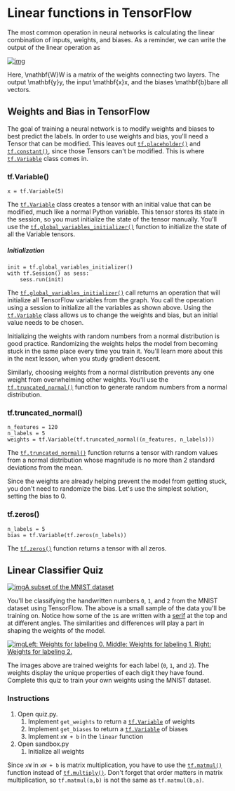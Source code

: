 # Linear functions in TensorFlow

The most common operation in neural networks is calculating the linear combination of inputs, weights, and biases. As a reminder, we can write the output of the linear operation as

[![img](https://d17h27t6h515a5.cloudfront.net/topher/2017/February/58a4d8b3_linear-equation/linear-equation.gif)](https://classroom.udacity.com/nanodegrees/nd101-ent/parts/7de57e8c-12ed-4d7a-b8ea-15db419f6a58/modules/9f27732b-a272-4d8d-8cf3-28159ebc7200/lessons/4d790b9b-f4a1-48ac-bcff-2993ee97e560/concepts/baf36422-c1b4-4005-960f-63a550e635d4#)

Here, \mathbf{W}W is a matrix of the weights connecting two layers. The output \mathbf{y}y, the input \mathbf{x}x, and the biases \mathbf{b}bare all vectors.

## Weights and Bias in TensorFlow

The goal of training a neural network is to modify weights and biases to best predict the labels. In order to use weights and bias, you'll need a Tensor that can be modified. This leaves out [`tf.placeholder()`](https://www.tensorflow.org/api_docs/python/tf/placeholder) and [`tf.constant()`](https://www.tensorflow.org/api_docs/python/tf/constant), since those Tensors can't be modified. This is where [`tf.Variable`](https://www.tensorflow.org/api_docs/python/tf/Variable) class comes in.

### tf.Variable()

```
x = tf.Variable(5)

```

The [`tf.Variable`](https://www.tensorflow.org/api_docs/python/tf/Variable) class creates a tensor with an initial value that can be modified, much like a normal Python variable. This tensor stores its state in the session, so you must initialize the state of the tensor manually. You'll use the [`tf.global_variables_initializer()`](https://www.tensorflow.org/api_docs/python/tf/global_variables_initializer) function to initialize the state of all the Variable tensors.

##### Initialization

```
init = tf.global_variables_initializer()
with tf.Session() as sess:
    sess.run(init)

```

The [`tf.global_variables_initializer()`](https://www.tensorflow.org/api_docs/python/tf/global_variables_initializer) call returns an operation that will initialize all TensorFlow variables from the graph. You call the operation using a session to initialize all the variables as shown above. Using the [`tf.Variable`](https://www.tensorflow.org/api_docs/python/tf/Variable) class allows us to change the weights and bias, but an initial value needs to be chosen.

Initializing the weights with random numbers from a normal distribution is good practice. Randomizing the weights helps the model from becoming stuck in the same place every time you train it. You'll learn more about this in the next lesson, when you study gradient descent.

Similarly, choosing weights from a normal distribution prevents any one weight from overwhelming other weights. You'll use the [`tf.truncated_normal()`](https://www.tensorflow.org/api_docs/python/tf/truncated_normal) function to generate random numbers from a normal distribution.

### tf.truncated_normal()

```
n_features = 120
n_labels = 5
weights = tf.Variable(tf.truncated_normal((n_features, n_labels)))

```

The [`tf.truncated_normal()`](https://www.tensorflow.org/api_docs/python/tf/truncated_normal) function returns a tensor with random values from a normal distribution whose magnitude is no more than 2 standard deviations from the mean.

Since the weights are already helping prevent the model from getting stuck, you don't need to randomize the bias. Let's use the simplest solution, setting the bias to 0.

### tf.zeros()

```
n_labels = 5
bias = tf.Variable(tf.zeros(n_labels))

```

The [`tf.zeros()`](https://www.tensorflow.org/api_docs/python/tf/zeros) function returns a tensor with all zeros.

## Linear Classifier Quiz

[![img](https://d17h27t6h515a5.cloudfront.net/topher/2016/November/582cf7a7_mnist-012/mnist-012.png)A subset of the MNIST dataset](https://classroom.udacity.com/nanodegrees/nd101-ent/parts/7de57e8c-12ed-4d7a-b8ea-15db419f6a58/modules/9f27732b-a272-4d8d-8cf3-28159ebc7200/lessons/4d790b9b-f4a1-48ac-bcff-2993ee97e560/concepts/baf36422-c1b4-4005-960f-63a550e635d4#)

You'll be classifying the handwritten numbers `0`, `1`, and `2` from the MNIST dataset using TensorFlow. The above is a small sample of the data you'll be training on. Notice how some of the `1`s are written with a [serif](https://en.wikipedia.org/wiki/Serif) at the top and at different angles. The similarities and differences will play a part in shaping the weights of the model.

[![img](https://d17h27t6h515a5.cloudfront.net/topher/2016/November/582ce9ef_weights-0-1-2/weights-0-1-2.png)Left: Weights for labeling 0. Middle: Weights for labeling 1. Right: Weights for labeling 2.](https://classroom.udacity.com/nanodegrees/nd101-ent/parts/7de57e8c-12ed-4d7a-b8ea-15db419f6a58/modules/9f27732b-a272-4d8d-8cf3-28159ebc7200/lessons/4d790b9b-f4a1-48ac-bcff-2993ee97e560/concepts/baf36422-c1b4-4005-960f-63a550e635d4#)

The images above are trained weights for each label (`0`, `1`, and `2`). The weights display the unique properties of each digit they have found. Complete this quiz to train your own weights using the MNIST dataset.

### Instructions

1. Open quiz.py.
   1. Implement `get_weights` to return a [`tf.Variable`](https://www.tensorflow.org/api_docs/python/tf/Variable) of weights
   2. Implement `get_biases` to return a [`tf.Variable`](https://www.tensorflow.org/api_docs/python/tf/Variable) of biases
   3. Implement `xW + b` in the `linear` function
2. Open sandbox.py
   1. Initialize all weights

Since `xW` in `xW + b` is matrix multiplication, you have to use the [`tf.matmul()`](https://www.tensorflow.org/api_docs/python/tf/matmul) function instead of [`tf.multiply()`](https://www.tensorflow.org/api_docs/python/tf/multiply). Don't forget that order matters in matrix multiplication, so `tf.matmul(a,b)` is not the same as `tf.matmul(b,a)`.